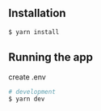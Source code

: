 
## Installation
```bash
$ yarn install
```

## Running the app
create .env

```bash
# development
$ yarn dev
